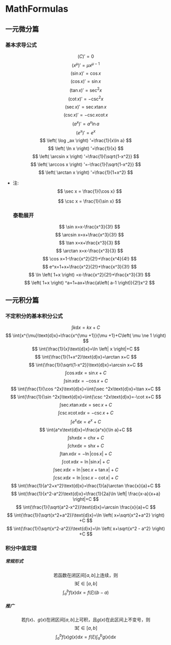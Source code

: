 # MathFormulas

## 一元微分篇

### 基本求导公式

$$
\left( C \right) '=0
$$
$$
\left( x^{\mu} \right) '=\mu x^{\mu -1}
$$
$$
\left( \sin x \right) '=\cos x
$$
$$
\left( \cos x \right) '=\sin x
$$
$$
\left( \tan x \right) '=\sec ^2x
$$
$$
\left( \cot x \right) '=-\csc ^2x
$$
$$
\left( \sec x \right) '=\sec x\tan x
$$
$$
\left( \csc x \right) '=-\csc x\cot x
$$
$$
\left( a^x \right) '=a^x\ln a
$$
$$
\left( e^x \right) '=e^x
$$
$$
\left( \log _ax \right) '=\frac{1}{x\ln a}
$$
$$
\left( \ln x \right) '=\frac{1}{x}
$$
$$
\left( \arcsin x \right) '=\frac{1}{\sqrt{1-x^2}}
$$
$$
\left( \arccos x \right) '=-\frac{1}{\sqrt{1-x^2}}
$$
$$
\left( \arctan x \right) '=\frac{1}{1+x^2}
$$
- 注:
  $$
  \sec x = \frac{1}{\cos x}
  $$

  $$
  \csc x = \frac{1}{\sin x}
  $$

  ### 泰勒展开

  $$
  \sin x=x-\frac{x^3}{3!}
  $$
  $$
  \arcsin x=x+\frac{x^3}{3!}
  $$
  $$
  \tan x=x+\frac{x^3}{3}
  $$
  $$
  \arctan x=x-\frac{x^3}{3}
  $$
  $$
  \cos x=1-\frac{x^2}{2!}+\frac{x^4}{4!}
  $$
  $$
  e^x=1+x+\frac{x^2}{2!}+\frac{x^3}{3!}
  $$
  $$
  \ln \left( 1+x \right) =x-\frac{x^2}{2!}+\frac{x^3}{3!}
  $$
  $$
  \left( 1+x \right) ^a=1+ax+\frac{a\left( a-1 \right)}{2!}x^2
  $$
  
  

## 一元积分篇

### 不定积分的基本积分公式

$$
\int{k\text{d}x}=kx+C
$$
$$
\int{x^{\mu}\text{d}x}=\frac{x^{\mu +1}}{\mu +1}+C\left( \mu \ne 1 \right) 
$$
$$
\int{\frac{1}{x}\text{d}x}=\ln \left| x \right|+C
$$
$$
\int{\frac{1}{1+x^2}\text{d}x}=\arctan x+C
$$
$$
\int{\frac{1}{\sqrt{1-x^2}}\text{d}x}=\arcsin x+C
$$
$$
\int{\cos x\text{d}x}=\sin x+C
$$
$$
\int{\sin x\text{d}x}=-\cos x+C
$$
$$
\int{\frac{1}{\cos ^2x}\text{d}x}=\int{\sec ^2x\text{d}x}=\tan x+C
$$
$$
\int{\frac{1}{\sin ^2x}\text{d}x}=\int{\csc ^2x\text{d}x}=-\cot x+C
$$
$$
\int{\sec x\tan x\text{d}x}=\sec x+C
$$
$$
\int{\csc x\cot x\text{d}x}=-\csc x+C
$$
$$
\int{e^x\text{d}x}=e^x+C
$$
$$
\int{a^x\text{d}x}=\frac{a^x}{\ln a}+C
$$
$$
\int{\text{sh}x\text{d}x}=\text{ch}x+C
$$
$$
\int{\text{ch}x\text{d}x}=\text{sh}x+C
$$
$$
\int{\tan x\text{d}x}=-\ln \left| \cos x \right|+C
$$
$$
\int{\cot x\text{d}x}=\ln \left| \sin x \right|+C
$$
$$
\int{\sec x\text{d}x}=\ln \left| \sec x+\tan x \right|+C
$$
$$
\int{\csc x\text{d}x}=\ln \left| \csc x-\cot x \right|+C
$$
$$
\int{\frac{1}{a^2+x^2}\text{d}x}=\frac{1}{a}\arctan \frac{x}{a}+C
$$
$$
\int{\frac{1}{x^2-a^2}\text{d}x}=\frac{1}{2a}\ln \left| \frac{x-a}{x+a} \right|+C
$$
$$
\int{\frac{1}{\sqrt{a^2-x^2}}\text{d}x}=\arcsin \frac{x}{a}+C
$$
$$
\int{\frac{1}{\sqrt{x^2+a^2}}\text{d}x}=\ln \left( x+\sqrt{x^2+a^2} \right) +C
$$
$$
\int{\frac{1}{\sqrt{x^2-a^2}}\text{d}x}=\ln \left( x+\sqrt{x^2 - a^2} \right) +C
$$

### 积分中值定理

##### 常规形式

$$
\text{若函数在闭区间}\left[ a,b \right] \text{上连续，则}
$$
$$
\exists \xi \in \left[ a,b \right] 
$$
$$
\int_a^b{f\left( x \right) \text{d}x}=f\left( \xi \right) \left( b-a \right)
$$

##### 推广

$$
\text{若}f\left( x \right) \text{、}g\left( x \right) \text{在闭区间}\left[ a,b \right] \text{上可积，且}g\left( x \right) \text{在此区间上不变号，则}
$$
$$
\exists \xi \in \left[ a,b \right] 
$$
$$
\int_a^b{f\left( x \right) g\left( x \right) \text{d}x}=f\left( \xi \right) \int_a^b{g\left( x \right) \text{d}x}
$$